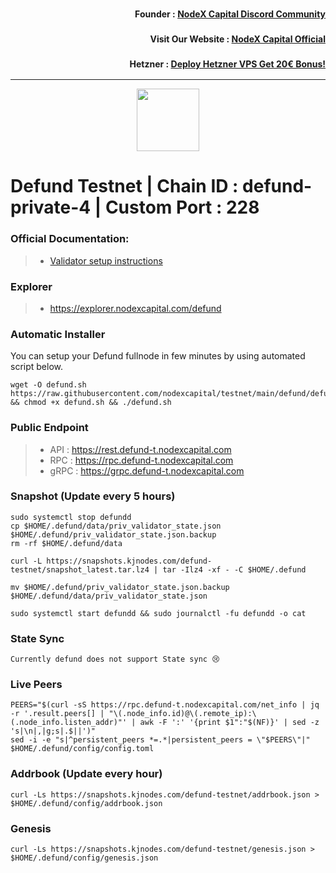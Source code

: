 <h3><p style="font-size:14px" align="right">Founder :
<a href="https://discord.gg/nodexcapital" target="_blank">NodeX Capital Discord Community</a></p></h3>
<h3><p style="font-size:14px" align="right">Visit Our Website :
<a href="https://discord.gg/nodexcapital" target="_blank">NodeX Capital Official</a></p></h3>
<h3><p style="font-size:14px" align="right">Hetzner :
<a href="https://hetzner.cloud/?ref=bMTVi7dcwSgA" target="_blank">Deploy Hetzner VPS Get 20€ Bonus!</a></h3>
<hr>

<p align="center">
  <img height="100" height="auto" src="https://user-images.githubusercontent.com/50621007/171904810-664af00a-e78a-4602-b66b-20bfd874fa82.png">
</p>

# Defund Testnet | Chain ID : defund-private-4 | Custom Port : 228

### Official Documentation:
>- [Validator setup instructions](https://github.com/defund-labs/defund/blob/main/testnet/private/validators.md)


### Explorer
>- https://explorer.nodexcapital.com/defund

### Automatic Installer
You can setup your Defund fullnode in few minutes by using automated script below.
```
wget -O defund.sh https://raw.githubusercontent.com/nodexcapital/testnet/main/defund/defund.sh && chmod +x defund.sh && ./defund.sh
```
### Public Endpoint

>- API : https://rest.defund-t.nodexcapital.com
>- RPC : https://rpc.defund-t.nodexcapital.com
>- gRPC : https://grpc.defund-t.nodexcapital.com

### Snapshot (Update every 5 hours)
```
sudo systemctl stop defundd
cp $HOME/.defund/data/priv_validator_state.json $HOME/.defund/priv_validator_state.json.backup
rm -rf $HOME/.defund/data

curl -L https://snapshots.kjnodes.com/defund-testnet/snapshot_latest.tar.lz4 | tar -Ilz4 -xf - -C $HOME/.defund

mv $HOME/.defund/priv_validator_state.json.backup $HOME/.defund/data/priv_validator_state.json

sudo systemctl start defundd && sudo journalctl -fu defundd -o cat
```

### State Sync
```
Currently defund does not support State sync 😢
```

### Live Peers
```
PEERS="$(curl -sS https://rpc.defund-t.nodexcapital.com/net_info | jq -r '.result.peers[] | "\(.node_info.id)@\(.remote_ip):\(.node_info.listen_addr)"' | awk -F ':' '{print $1":"$(NF)}' | sed -z 's|\n|,|g;s|.$||')"
sed -i -e "s|^persistent_peers *=.*|persistent_peers = \"$PEERS\"|" $HOME/.defund/config/config.toml
```
### Addrbook (Update every hour)
```
curl -Ls https://snapshots.kjnodes.com/defund-testnet/addrbook.json > $HOME/.defund/config/addrbook.json
```
### Genesis
```
curl -Ls https://snapshots.kjnodes.com/defund-testnet/genesis.json > $HOME/.defund/config/genesis.json
```